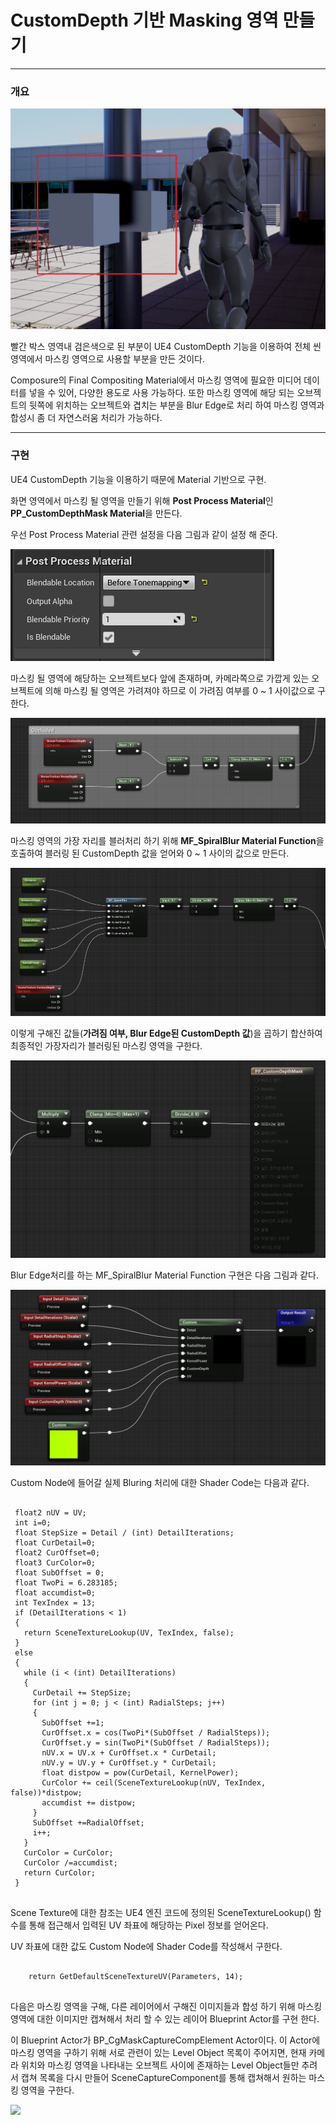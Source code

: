 # CustomDepth 기반 Masking 영역 만들기

----------------------------------------------------------------------------------------------------------------------------------------------------------------

### 개요

![](https://github.com/Devcoder-IndieWorks/CustomDepthMask/blob/master/ScreenShots/CustomDepth_Masking_Scene.png)

빨간 박스 영역내 검은색으로 된 부분이 UE4 CustomDepth 기능을 이용하여 전체 씬 영역에서 마스킹 영역으로 사용할 부분을 만든 것이다.

Composure의 Final Compositing Material에서 마스킹 영역에 필요한 미디어 데이터를 넣을 수 있어, 다양한 용도로 사용 가능하다. 또한 마스킹 영역에 해당 되는 오브젝트의 뒷쪽에 위치하는 오브젝트와 겹치는 부분을 Blur Edge로 처리 하여 마스킹 영역과 합성시 좀 더 자연스러움 처리가 가능하다.

----------------------------------------------------------------------------------------------------------------------------------------------------------------

### 구현

UE4 CustomDepth 기능을 이용하기 때문에 Material 기반으로 구현.

화면 영역에서 마스킹 될 영역을 만들기 위해 **Post Process Material**인 **PP_CustomDepthMask Material**을 만든다.

우선 Post Process Material 관련 설정을 다음 그림과 같이 설정 해 준다.

![](https://github.com/Devcoder-IndieWorks/CustomDepthMask/blob/master/ScreenShots/CustomDepthMask_PostProcessMaterial.png)

마스킹 될 영역에 해당하는 오브젝트보다 앞에 존재하며, 카메라쪽으로 가깝게 있는 오브젝트에 의해 마스킹 될 영역은 가려져야 하므로 이 가려짐 여부를 0 ~ 1 사이값으로 구한다.

![](https://github.com/Devcoder-IndieWorks/CustomDepthMask/blob/master/ScreenShots/CustomDepthMask_Occluded.png)

마스킹 영역의 가장 자리를 블러처리 하기 위해 **MF_SpiralBlur Material Function**을 호출하여 블러링 된 CustomDepth 값을 얻어와 0 ~ 1 사이의 값으로 만든다.

![](https://github.com/Devcoder-IndieWorks/CustomDepthMask/blob/master/ScreenShots/CustomDepthMask_BlurEdge.png)

이렇게 구해진 값들(**가려짐 여부, Blur Edge된 CustomDepth 값**)을 곱하기 합산하여 최종적인 가장자리가 블러링된 마스킹 영역을 구한다.

![](https://github.com/Devcoder-IndieWorks/CustomDepthMask/blob/master/ScreenShots/CustomDepthMask_Output.png)

Blur Edge처리를 하는 MF_SpiralBlur Material Function 구현은 다음 그림과 같다.

![](https://github.com/Devcoder-IndieWorks/CustomDepthMask/blob/master/ScreenShots/MF_SpiralBlur_Material_Function.png)

Custom Node에 들어갈 실제 Bluring 처리에 대한 Shader Code는 다음과 같다.

<pre>
    <code>
 float2 nUV = UV;
 int i=0;
 float StepSize = Detail / (int) DetailIterations;
 float CurDetail=0;
 float2 CurOffset=0;
 float3 CurColor=0;
 float SubOffset = 0;
 float TwoPi = 6.283185;
 float accumdist=0;
 int TexIndex = 13;
 if (DetailIterations < 1)
 {
   return SceneTextureLookup(UV, TexIndex, false);
 }
 else
 {
   while (i < (int) DetailIterations)
   {
     CurDetail += StepSize;
     for (int j = 0; j < (int) RadialSteps; j++)
     {
       SubOffset +=1;
       CurOffset.x = cos(TwoPi*(SubOffset / RadialSteps));
       CurOffset.y = sin(TwoPi*(SubOffset / RadialSteps));
       nUV.x = UV.x + CurOffset.x * CurDetail;
       nUV.y = UV.y + CurOffset.y * CurDetail;
       float distpow = pow(CurDetail, KernelPower);
       CurColor += ceil(SceneTextureLookup(nUV, TexIndex, false))*distpow;
       accumdist += distpow;
     }
     SubOffset +=RadialOffset;
     i++;
   }
   CurColor = CurColor;
   CurColor /=accumdist;
   return CurColor;
 }
    </code>
</pre>

Scene Texture에 대한 참조는 UE4 엔진 코드에 정의된 SceneTextureLookup() 함수를 통해 접근해서 입력된 UV 좌표에 해당하는 Pixel 정보를 얻어온다.

UV 좌표에 대한 값도 Custom Node에 Shader Code를 작성해서 구한다.

<pre>
    <code>
    return GetDefaultSceneTextureUV(Parameters, 14);
    </code>
</pre>

다음은 마스킹 영역을 구해, 다른 레이어에서 구해진 이미지들과 합성 하기 위해 마스킹 영역에 대한 이미지만 캡쳐해서 처리 할 수 있는 레이어 Blueprint Actor를 구현 한다.

이 Blueprint Actor가 BP_CgMaskCaptureCompElement Actor이다. 이 Actor에 마스킹 영역을 구하기 위해 서로 관련이 있는 Level Object 목록이 주어지면, 현재 카메라 위치와 마스킹 영역을 나타내는 오브젝트 사이에 존재하는 Level Object들만 추려서 캡쳐 목록을 다시 만들어 SceneCaptureComponent를 통해 캡쳐해서 원하는 마스킹 영역을 구한다.

![](https://github.com/Devcoder-IndieWorks/CustomDepthMask/blob/master/ScreenShots/Msking_Result.png)

